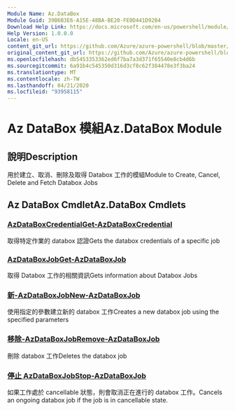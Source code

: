 ```yaml
---
Module Name: Az.DataBox
Module Guid: 39B6B3E6-A15E-48BA-BE20-FE0D441D92B4
Download Help Link: https://docs.microsoft.com/en-us/powershell/module/az.databox
Help Version: 1.0.0.0
Locale: en-US
content_git_url: https://github.com/Azure/azure-powershell/blob/master/src/DataBox/DataBox/help/Az.DataBox.md
original_content_git_url: https://github.com/Azure/azure-powershell/blob/master/src/DataBox/DataBox/help/Az.DataBox.md
ms.openlocfilehash: db5453353362ed6f7ba7a3d371f65540e8cb4d6b
ms.sourcegitcommit: 6a91b4c545350d316d3cf8c62f384478e3f3ba24
ms.translationtype: MT
ms.contentlocale: zh-TW
ms.lasthandoff: 04/21/2020
ms.locfileid: "93958115"
---
```

# <span data-ttu-id="5397d-101">Az DataBox 模組</span><span class="sxs-lookup"><span data-stu-id="5397d-101">Az.DataBox Module</span></span>
## <span data-ttu-id="5397d-102">說明</span><span class="sxs-lookup"><span data-stu-id="5397d-102">Description</span></span>
<span data-ttu-id="5397d-103">用於建立、取消、刪除及取得 Databox 工作的模組</span><span class="sxs-lookup"><span data-stu-id="5397d-103">Module to Create, Cancel, Delete and Fetch Databox Jobs</span></span>

## <span data-ttu-id="5397d-104">Az DataBox Cmdlet</span><span class="sxs-lookup"><span data-stu-id="5397d-104">Az.DataBox Cmdlets</span></span>
### [<span data-ttu-id="5397d-105">AzDataBoxCredential</span><span class="sxs-lookup"><span data-stu-id="5397d-105">Get-AzDataBoxCredential</span></span>](Get-AzDataBoxCredential.md)
<span data-ttu-id="5397d-106">取得特定作業的 databox 認證</span><span class="sxs-lookup"><span data-stu-id="5397d-106">Gets the databox credentials of a specific job</span></span>

### [<span data-ttu-id="5397d-107">AzDataBoxJob</span><span class="sxs-lookup"><span data-stu-id="5397d-107">Get-AzDataBoxJob</span></span>](Get-AzDataBoxJob.md)
<span data-ttu-id="5397d-108">取得 Databox 工作的相關資訊</span><span class="sxs-lookup"><span data-stu-id="5397d-108">Gets information about Databox Jobs</span></span>

### [<span data-ttu-id="5397d-109">新-AzDataBoxJob</span><span class="sxs-lookup"><span data-stu-id="5397d-109">New-AzDataBoxJob</span></span>](New-AzDataBoxJob.md)
<span data-ttu-id="5397d-110">使用指定的參數建立新的 databox 工作</span><span class="sxs-lookup"><span data-stu-id="5397d-110">Creates a new databox job using the specified parameters</span></span>

### [<span data-ttu-id="5397d-111">移除-AzDataBoxJob</span><span class="sxs-lookup"><span data-stu-id="5397d-111">Remove-AzDataBoxJob</span></span>](Remove-AzDataBoxJob.md)
<span data-ttu-id="5397d-112">刪除 databox 工作</span><span class="sxs-lookup"><span data-stu-id="5397d-112">Deletes the databox job</span></span>

### [<span data-ttu-id="5397d-113">停止 AzDataBoxJob</span><span class="sxs-lookup"><span data-stu-id="5397d-113">Stop-AzDataBoxJob</span></span>](Stop-AzDataBoxJob.md)
<span data-ttu-id="5397d-114">如果工作處於 cancellable 狀態，則會取消正在進行的 databox 工作。</span><span class="sxs-lookup"><span data-stu-id="5397d-114">Cancels an ongoing databox job if the job is in cancellable state.</span></span>

